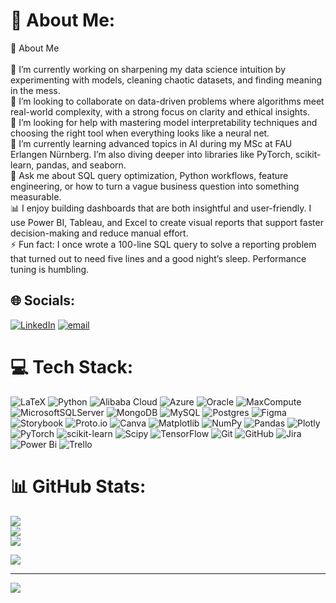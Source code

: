 # 💫 About Me:
👋 About Me<br><br>🌌 I’m currently working on sharpening my data science intuition by experimenting with models, cleaning chaotic datasets, and finding meaning in the mess.<br>🤝 I’m looking to collaborate on data-driven problems where algorithms meet real-world complexity, with a strong focus on clarity and ethical insights.<br>💛 I’m looking for help with mastering model interpretability techniques and choosing the right tool when everything looks like a neural net.<br>🌱 I’m currently learning advanced topics in AI during my MSc at FAU Erlangen Nürnberg. I’m also diving deeper into libraries like PyTorch, scikit-learn, pandas, and seaborn.<br>💬 Ask me about SQL query optimization, Python workflows, feature engineering, or how to turn a vague business question into something measurable.<br>📊 I enjoy building dashboards that are both insightful and user-friendly. I use Power BI, Tableau, and Excel to create visual reports that support faster decision-making and reduce manual effort.<br>⚡ Fun fact: I once wrote a 100-line SQL query to solve a reporting problem that turned out to need five lines and a good night’s sleep. Performance tuning is humbling.<br>


## 🌐 Socials:
[![LinkedIn](https://img.shields.io/badge/LinkedIn-%230077B5.svg?logo=linkedin&logoColor=white)](https://linkedin.com/in/https://www.linkedin.com/in/aqsa-younus-fau/) [![email](https://img.shields.io/badge/Email-D14836?logo=gmail&logoColor=white)](mailto:aksayounus@gmail.com) 

# 💻 Tech Stack:
![LaTeX](https://img.shields.io/badge/latex-%23008080.svg?style=flat-square&logo=latex&logoColor=white) ![Python](https://img.shields.io/badge/python-3670A0?style=flat-square&logo=python&logoColor=ffdd54) ![Alibaba Cloud](https://img.shields.io/badge/AlibabaCloud-%23FF6701.svg?style=flat-square&logo=alibabacloud&logoColor=white) ![Azure](https://img.shields.io/badge/azure-%230072C6.svg?style=flat-square&logo=microsoftazure&logoColor=white) ![Oracle](https://img.shields.io/badge/Oracle-F80000?style=flat-square&logo=oracle&logoColor=white) ![MaxCompute](https://img.shields.io/badge/MaxCompute-%23FF6701?style=flat-square&logo=alibabacloud&logoColor=white) ![MicrosoftSQLServer](https://img.shields.io/badge/Microsoft%20SQL%20Server-CC2927?style=flat-square&logo=microsoft%20sql%20server&logoColor=white) ![MongoDB](https://img.shields.io/badge/MongoDB-%234ea94b.svg?style=flat-square&logo=mongodb&logoColor=white) ![MySQL](https://img.shields.io/badge/mysql-4479A1.svg?style=flat-square&logo=mysql&logoColor=white) ![Postgres](https://img.shields.io/badge/postgres-%23316192.svg?style=flat-square&logo=postgresql&logoColor=white) ![Figma](https://img.shields.io/badge/figma-%23F24E1E.svg?style=flat-square&logo=figma&logoColor=white) ![Storybook](https://img.shields.io/badge/-Storybook-FF4785?style=flat-square&logo=storybook&logoColor=white) ![Proto.io](https://img.shields.io/badge/Proto.io-161637?style=flat-square&logo=proto.io&logoColor=00e5ff) ![Canva](https://img.shields.io/badge/Canva-%2300C4CC.svg?style=flat-square&logo=Canva&logoColor=white) ![Matplotlib](https://img.shields.io/badge/Matplotlib-%23ffffff.svg?style=flat-square&logo=Matplotlib&logoColor=black) ![NumPy](https://img.shields.io/badge/numpy-%23013243.svg?style=flat-square&logo=numpy&logoColor=white) ![Pandas](https://img.shields.io/badge/pandas-%23150458.svg?style=flat-square&logo=pandas&logoColor=white) ![Plotly](https://img.shields.io/badge/Plotly-%233F4F75.svg?style=flat-square&logo=plotly&logoColor=white) ![PyTorch](https://img.shields.io/badge/PyTorch-%23EE4C2C.svg?style=flat-square&logo=PyTorch&logoColor=white) ![scikit-learn](https://img.shields.io/badge/scikit--learn-%23F7931E.svg?style=flat-square&logo=scikit-learn&logoColor=white) ![Scipy](https://img.shields.io/badge/SciPy-%230C55A5.svg?style=flat-square&logo=scipy&logoColor=%white) ![TensorFlow](https://img.shields.io/badge/TensorFlow-%23FF6F00.svg?style=flat-square&logo=TensorFlow&logoColor=white) ![Git](https://img.shields.io/badge/git-%23F05033.svg?style=flat-square&logo=git&logoColor=white) ![GitHub](https://img.shields.io/badge/github-%23121011.svg?style=flat-square&logo=github&logoColor=white) ![Jira](https://img.shields.io/badge/jira-%230A0FFF.svg?style=flat-square&logo=jira&logoColor=white) ![Power Bi](https://img.shields.io/badge/power_bi-F2C811?style=flat-square&logo=powerbi&logoColor=black) ![Trello](https://img.shields.io/badge/Trello-%23026AA7.svg?style=flat-square&logo=Trello&logoColor=white)
# 📊 GitHub Stats:
![](https://github-readme-stats.vercel.app/api?username=Aksay17&theme=neon&hide_border=false&include_all_commits=false&count_private=false)<br/>
![](https://nirzak-streak-stats.vercel.app/?user=Aksay17&theme=neon&hide_border=false)<br/>
![](https://github-readme-stats.vercel.app/api/top-langs/?username=Aksay17&theme=neon&hide_border=false&include_all_commits=false&count_private=false&layout=compact)

![](https://quotes-github-readme.vercel.app/api?type=horizontal&theme=radical)

---
[![](https://visitcount.itsvg.in/api?id=Aksay17&icon=0&color=13)](https://visitcount.itsvg.in)

<!-- Proudly created with GPRM ( https://gprm.itsvg.in ) -->
